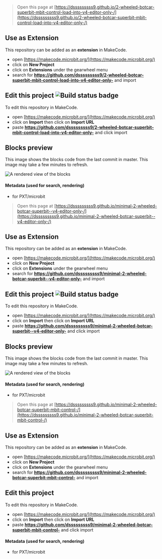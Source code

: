 
> Open this page at [https://dsssssssss9.github.io/2-wheeled-botcar-superbit-mbit-control-load-into-v4-editor-only-/](https://dsssssssss9.github.io/2-wheeled-botcar-superbit-mbit-control-load-into-v4-editor-only-/)

## Use as Extension

This repository can be added as an **extension** in MakeCode.

* open [https://makecode.microbit.org/](https://makecode.microbit.org/)
* click on **New Project**
* click on **Extensions** under the gearwheel menu
* search for **https://github.com/dsssssssss9/2-wheeled-botcar-superbit-mbit-control-load-into-v4-editor-only-** and import

## Edit this project ![Build status badge](https://github.com/dsssssssss9/2-wheeled-botcar-superbit-mbit-control-load-into-v4-editor-only-/workflows/MakeCode/badge.svg)

To edit this repository in MakeCode.

* open [https://makecode.microbit.org/](https://makecode.microbit.org/)
* click on **Import** then click on **Import URL**
* paste **https://github.com/dsssssssss9/2-wheeled-botcar-superbit-mbit-control-load-into-v4-editor-only-** and click import

## Blocks preview

This image shows the blocks code from the last commit in master.
This image may take a few minutes to refresh.

![A rendered view of the blocks](https://github.com/dsssssssss9/2-wheeled-botcar-superbit-mbit-control-load-into-v4-editor-only-/raw/master/.github/makecode/blocks.png)

#### Metadata (used for search, rendering)

* for PXT/microbit
<script src="https://makecode.com/gh-pages-embed.js"></script><script>makeCodeRender("{{ site.makecode.home_url }}", "{{ site.github.owner_name }}/{{ site.github.repository_name }}");</script>



> Open this page at [https://dsssssssss9.github.io/minimal-2-wheeled-botcar-superbit--v4-editor-only-/](https://dsssssssss9.github.io/minimal-2-wheeled-botcar-superbit--v4-editor-only-/)

## Use as Extension

This repository can be added as an **extension** in MakeCode.

* open [https://makecode.microbit.org/](https://makecode.microbit.org/)
* click on **New Project**
* click on **Extensions** under the gearwheel menu
* search for **https://github.com/dsssssssss9/minimal-2-wheeled-botcar-superbit--v4-editor-only-** and import

## Edit this project ![Build status badge](https://github.com/dsssssssss9/minimal-2-wheeled-botcar-superbit--v4-editor-only-/workflows/MakeCode/badge.svg)

To edit this repository in MakeCode.

* open [https://makecode.microbit.org/](https://makecode.microbit.org/)
* click on **Import** then click on **Import URL**
* paste **https://github.com/dsssssssss9/minimal-2-wheeled-botcar-superbit--v4-editor-only-** and click import

## Blocks preview

This image shows the blocks code from the last commit in master.
This image may take a few minutes to refresh.

![A rendered view of the blocks](https://github.com/dsssssssss9/minimal-2-wheeled-botcar-superbit--v4-editor-only-/raw/master/.github/makecode/blocks.png)

#### Metadata (used for search, rendering)

* for PXT/microbit
<script src="https://makecode.com/gh-pages-embed.js"></script><script>makeCodeRender("{{ site.makecode.home_url }}", "{{ site.github.owner_name }}/{{ site.github.repository_name }}");</script>



> Open this page at [https://dsssssssss9.github.io/minimal-2-wheeled-botcar-superbit-mbit-control-/](https://dsssssssss9.github.io/minimal-2-wheeled-botcar-superbit-mbit-control-/)

## Use as Extension

This repository can be added as an **extension** in MakeCode.

* open [https://makecode.microbit.org/](https://makecode.microbit.org/)
* click on **New Project**
* click on **Extensions** under the gearwheel menu
* search for **https://github.com/dsssssssss9/minimal-2-wheeled-botcar-superbit-mbit-control-** and import

## Edit this project

To edit this repository in MakeCode.

* open [https://makecode.microbit.org/](https://makecode.microbit.org/)
* click on **Import** then click on **Import URL**
* paste **https://github.com/dsssssssss9/minimal-2-wheeled-botcar-superbit-mbit-control-** and click import

#### Metadata (used for search, rendering)

* for PXT/microbit
<script src="https://makecode.com/gh-pages-embed.js"></script><script>makeCodeRender("{{ site.makecode.home_url }}", "{{ site.github.owner_name }}/{{ site.github.repository_name }}");</script>
